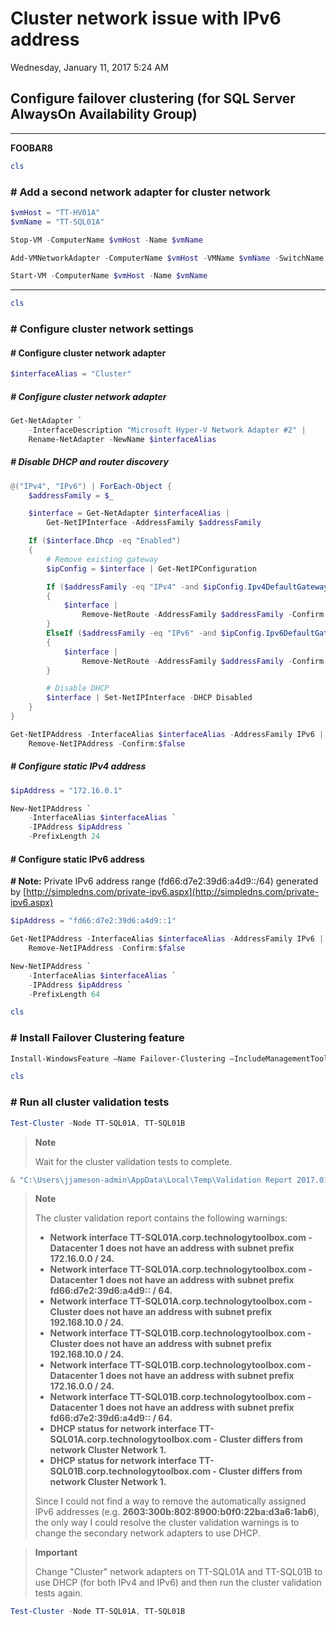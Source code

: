 ﻿# Cluster network issue with IPv6 address

Wednesday, January 11, 2017
5:24 AM

## Configure failover clustering (for SQL Server AlwaysOn Availability Group)

---


**FOOBAR8**

```PowerShell
cls
```

### # Add a second network adapter for cluster network

```PowerShell
$vmHost = "TT-HV01A"
$vmName = "TT-SQL01A"

Stop-VM -ComputerName $vmHost -Name $vmName

Add-VMNetworkAdapter -ComputerName $vmHost -VMName $vmName -SwitchName "Tenant vSwitch"

Start-VM -ComputerName $vmHost -Name $vmName
```

---


```PowerShell
cls
```

### # Configure cluster network settings

#### # Configure cluster network adapter

```PowerShell
$interfaceAlias = "Cluster"
```

##### # Configure cluster network adapter

```PowerShell
Get-NetAdapter `
    -InterfaceDescription "Microsoft Hyper-V Network Adapter #2" |
    Rename-NetAdapter -NewName $interfaceAlias
```

##### # Disable DHCP and router discovery

```PowerShell
@("IPv4", "IPv6") | ForEach-Object {
    $addressFamily = $_

    $interface = Get-NetAdapter $interfaceAlias |
        Get-NetIPInterface -AddressFamily $addressFamily

    If ($interface.Dhcp -eq "Enabled")
    {
        # Remove existing gateway
        $ipConfig = $interface | Get-NetIPConfiguration

        If ($addressFamily -eq "IPv4" -and $ipConfig.Ipv4DefaultGateway)
        {
            $interface |
                Remove-NetRoute -AddressFamily $addressFamily -Confirm:$false
        }
        ElseIf ($addressFamily -eq "IPv6" -and $ipConfig.Ipv6DefaultGateway)
        {
            $interface |
                Remove-NetRoute -AddressFamily $addressFamily -Confirm:$false
        }

        # Disable DHCP
        $interface | Set-NetIPInterface -DHCP Disabled
    }
}

Get-NetIPAddress -InterfaceAlias $interfaceAlias -AddressFamily IPv6 |
    Remove-NetIPAddress -Confirm:$false
```

##### # Configure static IPv4 address

```PowerShell
$ipAddress = "172.16.0.1"

New-NetIPAddress `
    -InterfaceAlias $interfaceAlias `
    -IPAddress $ipAddress `
    -PrefixLength 24
```

#### # Configure static IPv6 address

**# Note:** Private IPv6 address range (fd66:d7e2:39d6:a4d9::/64) generated by [http://simpledns.com/private-ipv6.aspx](http://simpledns.com/private-ipv6.aspx)

```PowerShell
$ipAddress = "fd66:d7e2:39d6:a4d9::1"

Get-NetIPAddress -InterfaceAlias $interfaceAlias -AddressFamily IPv6 |
    Remove-NetIPAddress -Confirm:$false

New-NetIPAddress `
    -InterfaceAlias $interfaceAlias `
    -IPAddress $ipAddress `
    -PrefixLength 64
```

```PowerShell
cls
```

### # Install Failover Clustering feature

```PowerShell
Install-WindowsFeature –Name Failover-Clustering –IncludeManagementTools
```

```PowerShell
cls
```

### # Run all cluster validation tests

```PowerShell
Test-Cluster -Node TT-SQL01A, TT-SQL01B
```

> **Note**
> 
> Wait for the cluster validation tests to complete.

```PowerShell
& "C:\Users\jjameson-admin\AppData\Local\Temp\Validation Report 2017.01.10 At 18.17.09.htm"
```

> **Note**
> 
> The cluster validation report contains the following warnings:
> 
> - **Network interface TT-SQL01A.corp.technologytoolbox.com - Datacenter 1 does not have an address with subnet prefix 172.16.0.0 / 24.**
> - **Network interface TT-SQL01A.corp.technologytoolbox.com - Datacenter 1 does not have an address with subnet prefix fd66:d7e2:39d6:a4d9:: / 64.**
> - **Network interface TT-SQL01A.corp.technologytoolbox.com - Cluster does not have an address with subnet prefix 192.168.10.0 / 24.**
> - **Network interface TT-SQL01B.corp.technologytoolbox.com - Cluster does not have an address with subnet prefix 192.168.10.0 / 24.**
> - **Network interface TT-SQL01B.corp.technologytoolbox.com - Datacenter 1 does not have an address with subnet prefix 172.16.0.0 / 24.**
> - **Network interface TT-SQL01B.corp.technologytoolbox.com - Datacenter 1 does not have an address with subnet prefix fd66:d7e2:39d6:a4d9:: / 64.**
> - **DHCP status for network interface TT-SQL01A.corp.technologytoolbox.com - Cluster differs from network Cluster Network 1.**
> - **DHCP status for network interface TT-SQL01B.corp.technologytoolbox.com - Cluster differs from network Cluster Network 1.**
> 
> Since I could not find a way to remove the automatically assigned IPv6 addresses (e.g. **2603:300b:802:8900:b0f0:22ba:d3a6:1ab6**), the only way I could resolve the cluster validation warnings is to change the secondary network adapters to use DHCP.

> **Important**
> 
> Change "Cluster" network adapters on TT-SQL01A and TT-SQL01B to use DHCP (for both IPv4 and IPv6) and then run the cluster validation tests again.

```PowerShell
Test-Cluster -Node TT-SQL01A, TT-SQL01B
```
